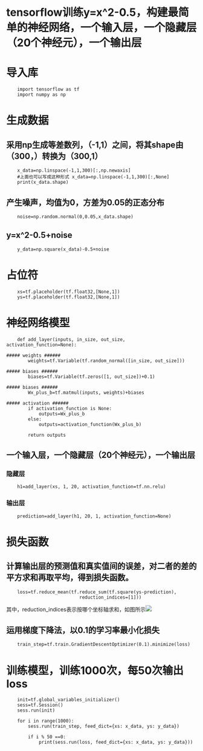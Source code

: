 tensorflow训练y=x^2-0.5，构建最简单的神经网络，一个输入层，一个隐藏层（20个神经元），一个输出层
====================================================================================

# 导入库
		import tensorflow as tf
		import numpy as np

# 生成数据
## 采用np生成等差数列，（-1,1）之间，将其shape由（300，）转换为（300,1）
		x_data=np.linspace(-1,1,300)[:,np.newaxis]
		#上面也可以写成这种形式 x_data=np.linspace(-1,1,300)[:,None]
		print(x_data.shape)

##  产生噪声，均值为0，方差为0.05的正态分布
		noise=np.random.normal(0,0.05,x_data.shape)

## y=x^2-0.5+noise
		y_data=np.square(x_data)-0.5+noise

# 占位符
		xs=tf.placeholder(tf.float32,[None,1])
		ys=tf.placeholder(tf.float32,[None,1])


# 神经网络模型
		def add_layer(inputs, in_size, out_size, activation_function=None):
    
    ##### weights ######
    		weights=tf.Variable(tf.random_normal([in_size, out_size]))
    
    ##### biases ######
    		biases=tf.Variable(tf.zeros([1, out_size])+0.1)
    
    ##### biases ######
    		Wx_plus_b=tf.matmul(inputs, weights)+biases
    
    ##### activation ######
    		if activation_function is None:
        		outputs=Wx_plus_b
    		else:
        		outputs=activation_function(Wx_plus_b)
    
    		return outputs
## 一个输入层，一个隐藏层（20个神经元），一个输出层

### 隐藏层
		h1=add_layer(xs, 1, 20, activation_function=tf.nn.relu)

### 输出层
		prediction=add_layer(h1, 20, 1, activation_function=None)

# 损失函数
## 计算输出层的预测值和真实值间的误差，对二者的差的平方求和再取平均，得到损失函数。
		loss=tf.reduce_mean(tf.reduce_sum(tf.square(ys-prediction),
                               reduction_indices=[1]))

其中，reduction_indices表示按哪个坐标轴求和，如图所示![](https://img-blog.csdn.net/20170617131947866?watermark/2/text/aHR0cDovL2Jsb2cuY3Nkbi5uZXQveGlhb2Rvbmd4aWV4aWU=/font/5a6L5L2T/fontsize/400/fill/I0JBQkFCMA==/dissolve/70/gravity/SouthEast)

## 运用梯度下降法，以0.1的学习率最小化损失
		train_step=tf.train.GradientDescentOptimizer(0.1).minimize(loss)


# 训练模型，训练1000次，每50次输出loss
		init=tf.global_variables_initializer()
		sess=tf.Session()
		sess.run(init)

		for i in range(1000):
    		sess.run(train_step, feed_dict={xs: x_data, ys: y_data})
    
    		if i % 50 ==0:        
        		print(sess.run(loss, feed_dict={xs: x_data, ys: y_data}))
